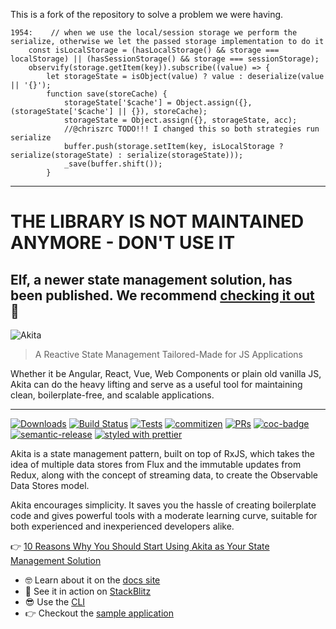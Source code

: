 This is a fork of the repository to solve a problem we were having.

```
1954:    // when we use the local/session storage we perform the serialize, otherwise we let the passed storage implementation to do it
    const isLocalStorage = (hasLocalStorage() && storage === localStorage) || (hasSessionStorage() && storage === sessionStorage);
    observify(storage.getItem(key)).subscribe((value) => {
        let storageState = isObject(value) ? value : deserialize(value || '{}');
        function save(storeCache) {
            storageState['$cache'] = Object.assign({}, (storageState['$cache'] || {}), storeCache);
            storageState = Object.assign({}, storageState, acc);
            //@chriszrc TODO!!! I changed this so both strategies run serialize
            buffer.push(storage.setItem(key, isLocalStorage ? serialize(storageState) : serialize(storageState)));
            _save(buffer.shift());
        }
``` 



----
# THE LIBRARY IS NOT MAINTAINED ANYMORE - DON'T USE IT

## Elf, a newer state management solution, has been published. We recommend [checking it out](https://ngneat.github.io/elf/) 🚀

![Akita](https://s8.postimg.cc/d4m3fc9tx/image.png)

> A Reactive State Management Tailored-Made for JS Applications





Whether it be Angular, React, Vue, Web Components or plain old vanilla JS, Akita can do the heavy lifting and serve as a useful tool for maintaining clean, boilerplate-free, and scalable applications.

<hr />

[![Downloads](https://img.shields.io/npm/dt/@datorama/akita.svg?style=flat-square)]()
[![Build Status](https://github.com/datorama/akita/workflows/Build/badge.svg)](https://github.com/datorama/akita/actions?query=workflow%3A%22Build%22)
[![Tests](https://github.com/datorama/akita/workflows/Tests/badge.svg)](https://github.com/datorama/akita/actions?query=workflow%3A%22Tests%22)
[![commitizen](https://img.shields.io/badge/commitizen-friendly-brightgreen.svg?style=flat-square)]()
[![PRs](https://img.shields.io/badge/PRs-welcome-brightgreen.svg?style=flat-square)]()
[![coc-badge](https://img.shields.io/badge/codeof-conduct-ff69b4.svg?style=flat-square)]()
[![semantic-release](https://img.shields.io/badge/%20%20%F0%9F%93%A6%F0%9F%9A%80-semantic--release-e10079.svg?style=flat-square)](https://github.com/semantic-release/semantic-release)
[![styled with prettier](https://img.shields.io/badge/styled_with-prettier-ff69b4.svg?style=flat-square)](https://github.com/prettier/prettier)

Akita is a state management pattern, built on top of RxJS, which takes the idea of multiple data stores from Flux and the immutable updates from Redux, along with the concept of streaming data, to create the Observable Data Stores model.

Akita encourages simplicity. It saves you the hassle of creating boilerplate code and gives powerful tools with a moderate learning curve, suitable for both experienced and inexperienced developers alike.

👉 [10 Reasons Why You Should Start Using Akita as Your State Management Solution](https://engineering.datorama.com/10-reasons-why-you-should-start-using-akita-as-your-state-management-solution-66b63d033fec)

- 🤓 Learn about it on the [docs site](https://opensource.salesforce.com/akita/)
- 🚀 See it in action on [StackBlitz](https://stackblitz.com/edit/akita-todos-app)
- 😎 Use the [CLI](https://github.com/datorama/akita/tree/master/tools/akita-cli)
- 👉 Checkout the [sample application](http://akita.surge.sh/)
